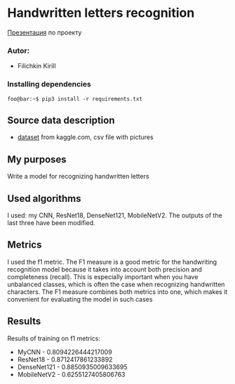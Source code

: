 #  Handwritten letters recognition

[Презентация](https://docs.google.com/presentation/d/1_aIhxWSQumb78REf4R8cmY15M6yjEAcA5Mjs5CtLui8/edit#slide=id.p) по проекту

### Autor:
- Filichkin Kirill


### Installing dependencies
```console
foo@bar:~$ pip3 install -r requirements.txt
```

##  Source data description
- [dataset](https://www.kaggle.com/datasets/olgabelitskaya/classification-of-handwritten-letters) from kaggle.com, csv file with pictures

## My purposes
Write a model for recognizing handwritten letters

## Used algorithms

  I used: my CNN, ResNet18, DenseNet121, MobileNetV2. The outputs of the last three have been modified.

## Metrics

I used the f1 metric. The F1 measure is a good metric for the handwriting recognition model because it takes into account both precision and completeness (recall). This is especially important when you have unbalanced classes, which is often the case when recognizing handwritten characters. The F1 measure combines both metrics into one, which makes it convenient for evaluating the model in such cases


## Results

Results of training on f1 metrics:

- MyCNN - 0.8094226444217009
- ResNet18 - 0.8712417861233892
- DenseNet121 - 0.8850935009633695
- MobileNetV2 - 0.6255127405806763
